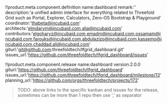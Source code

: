 
!!product.meta.component.definition name:dashboard
 remark:''
 description:'a unified admin interface for everything related to Threefold Grid such as Portal, Explorer, Calculators, Zero-OS Bootstrap & Playground'
 coordinator:'thabeta@incubaid.com'
 architects:'elmdarym@incubaid.com,alia@incubaid.com'
 contributors:'elgoharyz@incubaid.com,emadm@incubaid.com,ossamam@incubaid.com,farouks@incubaid.com,abdulazizo@incubaid.com,kassemo@incubaid.com,chaddad.ali@incubaid.com'
 giturl:'git@github.com:threefoldtech/tfgrid_dashboard.git'
 issues_url:'https://github.com/threefoldtech/tfgrid_dashboard/issues'

!!product.meta.component.release name:dashboard
    version:2.0.0
 giturl:'https://github.com/threefoldtech/tfgrid_dashboard'
 issues_url:'https://github.com/threefoldtech/tfgrid_dashboard/milestone/13'
 planning_url:'https://github.com/orgs/threefoldtech/projects/172'

> TODO: above links to the specific kanban and issues for the release, sometimes can be more than 1 repo then use ',' as separator

